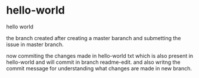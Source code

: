 # hello-world
hello world 

the branch created after creating a master baranch and submetting the issue in master 
branch.

now commiting the changes made in hello-world txt which is also present in hello-world and will commit in 
branch readme-edit. and also writng the commit message for understanding what changes are made in new branch.
